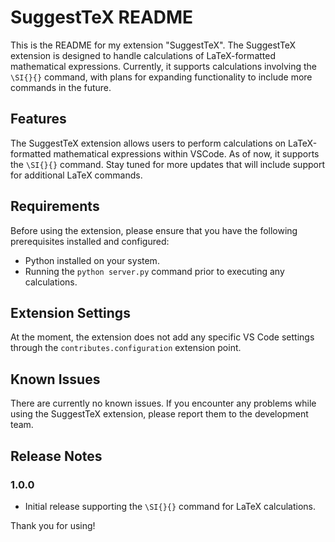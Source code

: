 # SuggestTeX README

This is the README for my extension "SuggestTeX". The SuggestTeX extension is designed to handle calculations of LaTeX-formatted mathematical expressions. Currently, it supports calculations involving the `\SI{}{}` command, with plans for expanding functionality to include more commands in the future.

## Features

The SuggestTeX extension allows users to perform calculations on LaTeX-formatted mathematical expressions within VSCode. As of now, it supports the `\SI{}{}` command. Stay tuned for more updates that will include support for additional LaTeX commands.

## Requirements

Before using the extension, please ensure that you have the following prerequisites installed and configured:

- Python installed on your system.
- Running the `python server.py` command prior to executing any calculations.

## Extension Settings

At the moment, the extension does not add any specific VS Code settings through the `contributes.configuration` extension point.

## Known Issues

There are currently no known issues. If you encounter any problems while using the SuggestTeX extension, please report them to the development team.

## Release Notes

### 1.0.0

- Initial release supporting the `\SI{}{}` command for LaTeX calculations.

Thank you for using!
